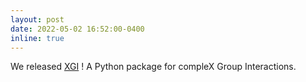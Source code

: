 ```yaml
---
layout: post
date: 2022-05-02 16:52:00-0400
inline: true
---
```


We released [XGI](https://xgi.readthedocs.io/en/latest/)	! A Python package for compleX Group Interactions.
